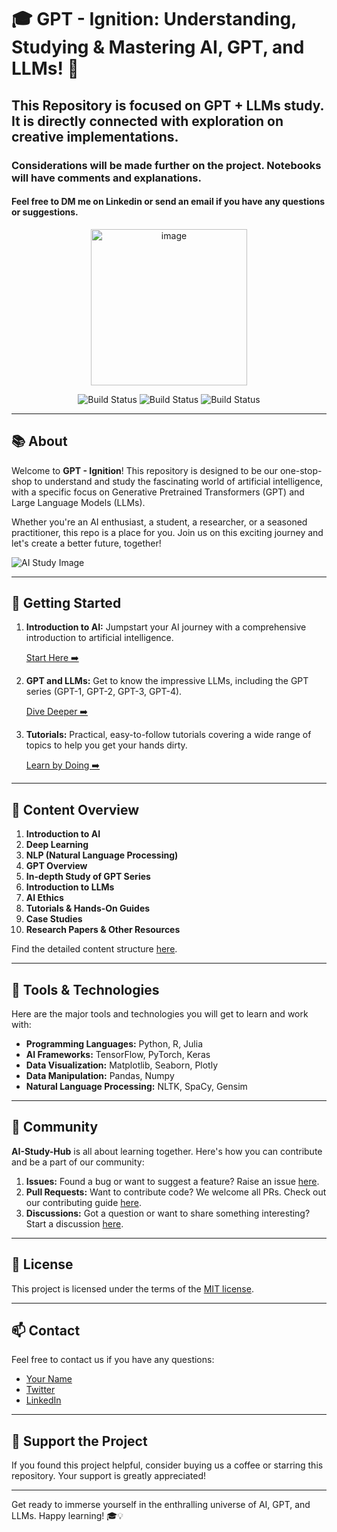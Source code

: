 # 🎓 GPT - Ignition: Understanding, Studying & Mastering AI, GPT, and LLMs! 🧠

## This Repository is focused on GPT + LLMs study. It is directly connected with exploration on creative implementations.

### Considerations will be made further on the project. Notebooks will have comments and explanations.
#### Feel free to DM me on Linkedin or send an email if you have any questions or suggestions.

<p align="center">
  <img src="https://www.microsoft.com/en-us/research/uploads/prod/2020/07/newsletter-option-8-neural-network-3-1-640x360.png" alt="image" width="250"/>
</p>

<p align="center">
    <img src="https://img.shields.io/badge/study%3F-yes!-brightgreen" alt="Build Status">
    <img src="https://img.shields.io/badge/GPT%3F-is%20awesome-blue" alt="Build Status">
    <img src="https://img.shields.io/badge/Do%20I%20know%20what%20I'm%20doing-I%20have%20half%20an%20idea-red" alt="Build Status">
</p>

---

## 📚 About

Welcome to **GPT - Ignition**! This repository is designed to be our one-stop-shop to understand and study the fascinating world of artificial intelligence, with a specific focus on Generative Pretrained Transformers (GPT) and Large Language Models (LLMs).

Whether you're an AI enthusiast, a student, a researcher, or a seasoned practitioner, this repo is a place for you. Join us on this exciting journey and let's create a better future, together!

![AI Study Image](https://link-to-ai-image.com/ai_study.png)

---

## 🚀 Getting Started

1. **Introduction to AI:** Jumpstart your AI journey with a comprehensive introduction to artificial intelligence.

    [Start Here ➡️](link-to-intro-to-ai.com)

2. **GPT and LLMs:** Get to know the impressive LLMs, including the GPT series (GPT-1, GPT-2, GPT-3, GPT-4).

    [Dive Deeper ➡️](link-to-gpt-and-llms.com)

3. **Tutorials:** Practical, easy-to-follow tutorials covering a wide range of topics to help you get your hands dirty.

    [Learn by Doing ➡️](link-to-tutorials.com)

---

## 📂 Content Overview

1. **Introduction to AI**
2. **Deep Learning**
3. **NLP (Natural Language Processing)**
4. **GPT Overview**
5. **In-depth Study of GPT Series**
6. **Introduction to LLMs**
7. **AI Ethics**
8. **Tutorials & Hands-On Guides**
9. **Case Studies**
10. **Research Papers & Other Resources**

Find the detailed content structure [here](link-to-detailed-content-structure.com).

---

## 🧰 Tools & Technologies

Here are the major tools and technologies you will get to learn and work with:

- **Programming Languages:** Python, R, Julia
- **AI Frameworks:** TensorFlow, PyTorch, Keras
- **Data Visualization:** Matplotlib, Seaborn, Plotly
- **Data Manipulation:** Pandas, Numpy
- **Natural Language Processing:** NLTK, SpaCy, Gensim

---

## 👥 Community

**AI-Study-Hub** is all about learning together. Here's how you can contribute and be a part of our community:

1. **Issues:** Found a bug or want to suggest a feature? Raise an issue [here](link-to-issues.com).
2. **Pull Requests:** Want to contribute code? We welcome all PRs. Check out our contributing guide [here](link-to-contributing-guide.com).
3. **Discussions:** Got a question or want to share something interesting? Start a discussion [here](link-to-discussions.com).

---

## 📃 License



This project is licensed under the terms of the [MIT license](link-to-license.com).

---

## 📫 Contact

Feel free to contact us if you have any questions:

- [Your Name](mailto:your-email@example.com)
- [Twitter](your-twitter-link)
- [LinkedIn](your-linkedin-link)

---

## 💙 Support the Project

If you found this project helpful, consider buying us a coffee or starring this repository. Your support is greatly appreciated!

---

Get ready to immerse yourself in the enthralling universe of AI, GPT, and LLMs. Happy learning! 🎓💡
